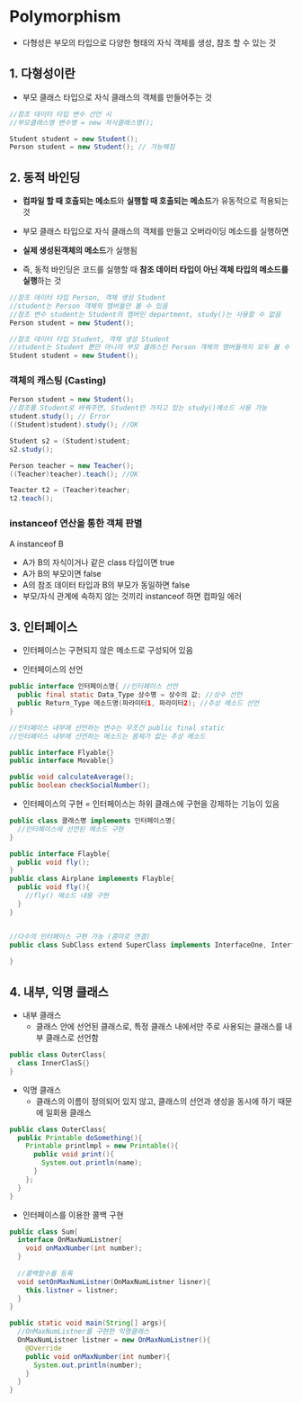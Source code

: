# Polymorphism

* 다형성은 부모의 타입으로 다양한 형태의 자식 객체를 생성, 참조 할 수 있는 것



## 1. 다형성이란

* 부모 클래스 타입으로 자식 클래스의 객체를 만들어주는 것

```java
//참조 데이터 타입 변수 선언 시
//부모클래스명 변수명 = new 자식클래스명();

Student student = new Student();
Person student = new Student(); // 가능해짐
```



## 2. 동적 바인딩

* **컴파일 할 때 호출되는 메소드**와 **실행할 때 호출되는 메소드**가 유동적으로 적용되는 것



* 부모 클래스 타입으로 자식 클래스의 객체를 만들고 오버라이딩 메소드를 실행하면
* **실제 생성된객체의 메소드**가 실행됨

* 즉, 동적 바인딩은 코드를 실행할 때 **참조 데이터 타입이 아닌 객체 타입의 메소드를 실행**하는 것

```java
//참조 데이터 타입 Person, 객체 생성 Student
//student는 Person 객체의 멤버들만 볼 수 있음
//참조 변수 student는 Student의 멤버인 department, study()는 사용할 수 없음
Person student = new Student();

//참조 데이터 타입 Student, 객체 생성 Student
//student는 Student 뿐만 아니라 부모 클래스인 Person 객체의 멤버들까지 모두 볼 수 있음
Student student = new Student();
```

### 객체의 캐스팅 (Casting)

```java
Person student = new Student();
//참조를 Student로 바꿔주면, Student만 가지고 있는 study()메소드 사용 가능
student.study(); // Error
((Student)student).study(); //OK

Student s2 = (Student)student;
s2.study();

Person teacher = new Teacher();
((Teacher)teacher).teach(); //OK

Teacter t2 = (Teacher)teacher;
t2.teach();
```

### instanceof 연산을 통한 객체 판별

A instanceof B

* A가 B의 자식이거나 같은 class 타입이면 true
* A가 B의 부모이면 false
* A의 참조 데이터 타입과 B의 부모가 동일하면 false
* 부모/자식 관계에 속하지 않는 것끼리 instanceof 하면 컴파일 에러



## 3. 인터페이스

* 인터페이스는 구현되지 않은 메소드로 구성되어 있음



* 인터페이스의 선언

```java
public interface 인터페이스명{ //인터페이스 선언
  public final static Data_Type 상수명 = 상수의 값; //상수 선언
  public Return_Type 메소드명(파라미터1, 파라미터2); //추상 메소드 선언
}

//인터페이스 내부에 선언하는 변수는 무조건 public final static
//인터페이스 내부에 선언하는 메소드는 몸체가 없는 추상 메소드

public interface Flyable{}
public interface Movable{}

public void calculateAverage();
public boolean checkSocialNumber();
```

* 인터페이스의 구현 = 인터페이스는 하위 클래스에 구현을 강제하는 기능이 있음

```java
public class 클래스명 implements 인터페이스명{
  //인터페이스에 선언된 메소드 구현
}

public interface Flayble{
  public void fly();
}
public class Airplane implements Flayble{
  public void fly(){
    //fly() 메소드 내용 구현
  }
}


//다수의 인터페이스 구현 가능 (콤마로 연결)
public class SubClass extend SuperClass implements InterfaceOne, Interfacetwo{
  
}
```



## 4. 내부, 익명 클래스

* 내부 클래스
  * 클래스 안에 선언된 클래스로, 특정 클래스 내에서만 주로 사용되는 클래스를 내부 클래스로 선언함

```java
public class OuterClass{
  class InnerClasS{}
}
```

* 익명 클래스
  * 클래스의 이름이 정의되어 있지 않고, 클래스의 선언과 생성을 동시에 하기 때문에 일회용 클래스

```java
public class OuterClass{
  public Printable doSomething(){
    Printable printlmpl = new Printable(){
      public void print(){
        System.out.println(name);
      }
    };
  }
}
```

* 인터페이스를 이용한 콜백 구현

```java
public class Sum{
  interface OnMaxNumListner{
    void onMaxNumber(int number);
  }
  
  //콜백함수를 등록
  void setOnMaxNumListner(OnMaxNumListner lisner){
    this.listner = listner;
  }
}

public static void main(String[] args){
  //OnMaxNumListner를 구현한 익명클래스
  OnMaxNumListner listner = new OnMaxNumListner(){
    @Override
    public void onMaxNumber(int number){
      System.out.println(number);
    }
  }
}
```